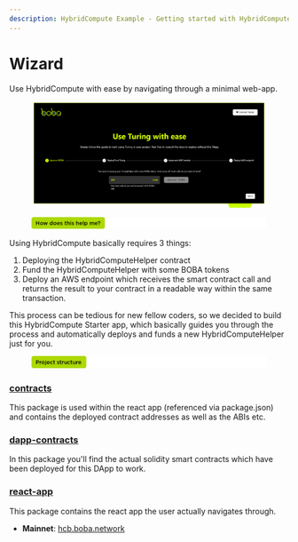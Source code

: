 ```yaml
---
description: HybridCompute Example - Getting started with HybridCompute
---
```


# Wizard

Use HybridCompute with ease by navigating through a minimal web-app.

<figure><img src="../../assets/Artboard 4 (10).png" alt=""><figcaption></figcaption></figure>

<figure><img src="../../assets/how does this help me.png" alt=""><figcaption></figcaption></figure>

Using HybridCompute basically requires 3 things:

1. Deploying the HybridComputeHelper contract
2. Fund the HybridComputeHelper with some BOBA tokens
3. Deploy an AWS endpoint which receives the smart contract call and returns the result to your contract in a readable way within the same transaction.

This process can be tedious for new fellow coders, so we decided to build this HybridCompute Starter app, which basically guides you through the process and automatically deploys and funds a new HybridComputeHelper just for you.

<figure><img src="../../assets/project structure.png" alt=""><figcaption></figcaption></figure>

### [contracts](https://github.com/bobanetwork/boba/tree/develop/boba\_community/hc-start/packages/contracts)

This package is used within the react app (referenced via package.json) and contains the deployed contract addresses as well as the ABIs etc.

### [dapp-contracts](https://github.com/bobanetwork/boba/tree/develop/boba\_community/hc-start/packages/dapp-contracts)

In this package you'll find the actual solidity smart contracts which have been deployed for this DApp to work.

### [react-app](https://github.com/bobanetwork/boba/tree/develop/boba\_community/hc-start/packages/react-app)

This package contains the react app the user actually navigates through.

* **Mainnet**: [hcb.boba.network](https://hcb.boba.network/)
